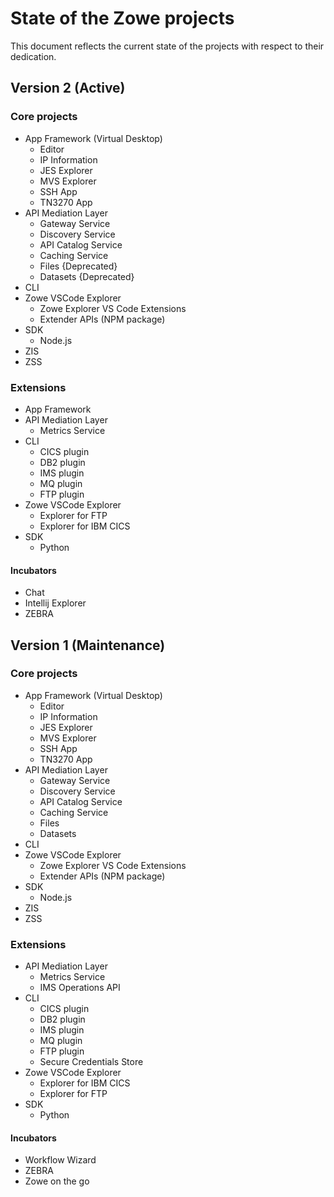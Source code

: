 # State of the Zowe projects

This document reflects the current state of the projects with respect to their dedication. 
## Version 2 (Active)

### Core projects

- App Framework (Virtual Desktop)
  - Editor
  - IP Information
  - JES Explorer
  - MVS Explorer
  - SSH App
  - TN3270 App
- API Mediation Layer
  - Gateway Service
  - Discovery Service
  - API Catalog Service
  - Caching Service
  - Files {Deprecated}
  - Datasets {Deprecated}
- CLI
- Zowe VSCode Explorer
  - Zowe Explorer VS Code Extensions
  - Extender APIs (NPM package)
- SDK
  - Node.js
- ZIS
- ZSS

### Extensions

- App Framework
- API Mediation Layer
  - Metrics Service
- CLI
  - CICS plugin
  - DB2 plugin
  - IMS plugin
  - MQ plugin
  - FTP plugin
- Zowe VSCode Explorer
  - Explorer for FTP 
  - Explorer for IBM CICS 
- SDK
  - Python

#### Incubators

- Chat
- Intellij Explorer
- ZEBRA

## Version 1 (Maintenance)

### Core projects

- App Framework (Virtual Desktop)
  - Editor
  - IP Information
  - JES Explorer
  - MVS Explorer
  - SSH App
  - TN3270 App
- API Mediation Layer
  - Gateway Service
  - Discovery Service
  - API Catalog Service
  - Caching Service
  - Files
  - Datasets
- CLI
- Zowe VSCode Explorer
  - Zowe Explorer VS Code Extensions
  - Extender APIs (NPM package)
- SDK
  - Node.js
- ZIS
- ZSS

### Extensions

- API Mediation Layer
  - Metrics Service
  - IMS Operations API
- CLI
  - CICS plugin
  - DB2 plugin
  - IMS plugin
  - MQ plugin
  - FTP plugin
  - Secure Credentials Store
- Zowe VSCode Explorer
  - Explorer for IBM CICS 
  - Explorer for FTP
- SDK
  - Python

#### Incubators

- Workflow Wizard
- ZEBRA
- Zowe on the go
